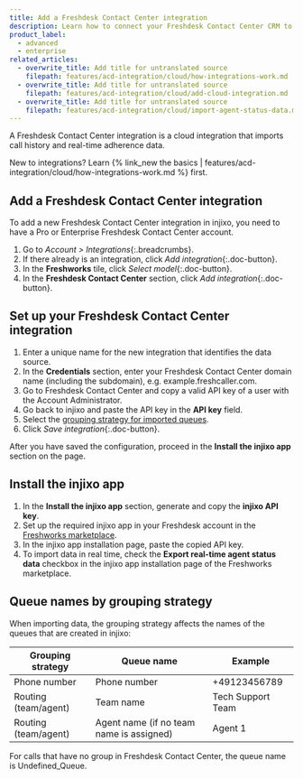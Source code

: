 ```yaml
---
title: Add a Freshdesk Contact Center integration
description: Learn how to connect your Freshdesk Contact Center CRM to injixo to import data.
product_label:
  - advanced
  - enterprise
related_articles:
  - overwrite_title: Add title for untranslated source
    filepath: features/acd-integration/cloud/how-integrations-work.md
  - overwrite_title: Add title for untranslated source
    filepath: features/acd-integration/cloud/add-cloud-integration.md
  - overwrite_title: Add title for untranslated source
    filepath: features/acd-integration/cloud/import-agent-status-data.md
---
```


A Freshdesk Contact Center integration is a cloud integration that imports call history and real-time adherence data.

New to integrations? Learn {% link_new the basics | features/acd-integration/cloud/how-integrations-work.md %} first.

## Add a Freshdesk Contact Center integration 

To add a new Freshdesk Contact Center integration in injixo, you need to have a Pro or Enterprise Freshdesk Contact Center account.

1. Go to _Account > Integrations_{:.breadcrumbs}.
2. If there already is an integration, click _Add integration_{:.doc-button}.
3. In the **Freshworks** tile, click _Select model_{:.doc-button}.
4. In the **Freshdesk Contact Center** section, click _Add integration_{:.doc-button}.

## Set up your Freshdesk Contact Center integration

1. Enter a unique name for the new integration that identifies the data source.
2. In the **Credentials** section, enter your Freshdesk Contact Center domain name (including the subdomain), e.g. example.freshcaller.com.
3. Go to Freshdesk Contact Center and copy a valid API key of a user with the Account Administrator.
4. Go back to injixo and paste the API key in the **API key** field.
5. Select the [grouping strategy for imported queues](#queue-names-by-grouping-strategy).
6. Click _Save integration_{:.doc-button}. 

After you have saved the configuration, proceed in the **Install the injixo app** section on the page.

## Install the injixo app

1. In the **Install the injixo app** section, generate and copy the **injixo API key**.
2. Set up the required injixo app in your Freshdesk account in the [Freshworks marketplace](https://www.freshworks.com/apps/freshcaller/injixo_1/).
3. In the injixo app installation page, paste the copied API key.
4. To import data in real time, check the **Export real-time agent status data** checkbox in the injixo app installation page of the Freshworks marketplace.

## Queue names by grouping strategy

When importing data, the grouping strategy affects the names of the queues that are created in injixo:

| Grouping strategy   | Queue name                               | Example           |
| ------------------- | ---------------------------------------- | ----------------- |
| Phone number        | Phone number                             | +49123456789      |
| Routing (team/agent) | Team name                                | Tech Support Team |
| Routing (team/agent) | Agent name (if no team name is assigned) | Agent 1           |

For calls that have no group in Freshdesk Contact Center, the queue name is Undefined_Queue.
